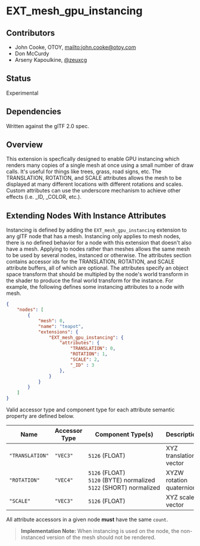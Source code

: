# EXT\_mesh\_gpu\_instancing

## Contributors

* John Cooke, OTOY, <mailto:john.cooke@otoy.com>
* Don McCurdy
* Arseny Kapoulkine, [@zeuxcg](https://twitter.com/zeuxcg)

## Status

Experimental

## Dependencies

Written against the glTF 2.0 spec.

## Overview

This extension is specfically designed to enable GPU instancing which renders many copies of a single mesh at once using a small number of draw calls.  It's useful for things 
like trees, grass, road signs, etc.  The TRANSLATION, ROTATION, and SCALE attributes allows the mesh to be displayed at many different locations with different rotations and scales.  
Custom attributes can use the underscore mechanism to achieve other effects (i.e. _ID, _COLOR, etc.).

## Extending Nodes With Instance Attributes

Instancing is defined by adding the `EXT_mesh_gpu_instancing` extension to any glTF node that has a mesh. Instancing only applies to mesh nodes, there is no defined behavior for a node 
with this extension that doesn't also have a mesh. Applying to nodes rather than meshes allows the same mesh to be used by several nodes, instanced or otherwise. The attributes 
section contains accessor ids for the TRANSLATION, ROTATION, and SCALE attribute buffers, all of which are optional. The attributes specify an object space transform that should be 
multipled by the node's world transform in the shader to produce the final world transform for the instance. For example, the following defines some instancing attributes to a node with mesh.  

```json
{
    "nodes": [
        {
            "mesh": 0,
            "name": "teapot",
            "extensions": {
                "EXT_mesh_gpu_instancing": {
                    "attributes": {
                        "TRANSLATION": 0,
                        "ROTATION": 1,
                        "SCALE": 2,
                        "_ID" : 3
                    },
                }
            }
        }
    ]
}
```

Valid accessor type and component type for each attribute semantic property are defined below.

|Name|Accessor Type|Component Type(s)|Description|
|----|----------------|-----------------|-----------|
|`"TRANSLATION"`|`"VEC3"`|`5126`&nbsp;(FLOAT)|XYZ translation vector|
|`"ROTATION"`|`"VEC4"`|`5126`&nbsp;(FLOAT)<br>`5120`&nbsp;(BYTE)&nbsp;normalized<br>`5122`&nbsp;(SHORT)&nbsp;normalized|XYZW rotation quaternion|
|`"SCALE"`|`"VEC3"`|`5126`&nbsp;(FLOAT)|XYZ scale vector|

All attribute accessors in a given node **must** have the same `count`.

> **Implementation Note:** When instancing is used on the node, the non-instanced version of the mesh should not be rendered.
